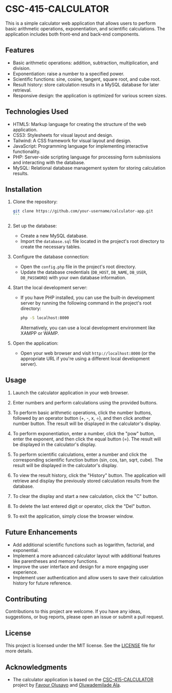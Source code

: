 # CSC-415-CALCULATOR

This is a simple calculator web application that allows users to perform basic arithmetic operations, exponentiation, and scientific calculations. The application includes both front-end and back-end components.

## Features

- Basic arithmetic operations: addition, subtraction, multiplication, and division.
- Exponentiation: raise a number to a specified power.
- Scientific functions: sine, cosine, tangent, square root, and cube root.
- Result history: store calculation results in a MySQL database for later retrieval.
- Responsive design: the application is optimized for various screen sizes.

## Technologies Used

- HTML5: Markup language for creating the structure of the web application.
- CSS3: Stylesheets for visual layout and design.
- Tailwind: A CSS framework for visual layout and design.
- JavaScript: Programming language for implementing interactive functionality.
- PHP: Server-side scripting language for processing form submissions and interacting with the database.
- MySQL: Relational database management system for storing calculation results.

## Installation

1. Clone the repository:

   ````bash
   git clone https://github.com/your-username/calculator-app.git
   ```

   ````

1. Set up the database:

   - Create a new MySQL database.
   - Import the `database.sql` file located in the project's root directory to create the necessary tables.

2. Configure the database connection:

   - Open the `config.php` file in the project's root directory.
   - Update the database credentials (`DB_HOST`, `DB_NAME`, `DB_USER`, `DB_PASSWORD`) with your own database information.

3. Start the local development server:

   - If you have PHP installed, you can use the built-in development server by running the following command in the project's root directory:

     ```bash
     php -S localhost:8000
     ```

     Alternatively, you can use a local development environment like XAMPP or WAMP.

1. Open the application:

   - Open your web browser and visit `http://localhost:8000` (or the appropriate URL if you're using a different local development server).

## Usage

1. Launch the calculator application in your web browser.

2. Enter numbers and perform calculations using the provided buttons.

3. To perform basic arithmetic operations, click the number buttons, followed by an operator button (+, -, x, ÷), and then click another number button. The result will be displayed in the calculator's display.

4. To perform exponentiation, enter a number, click the "pow" button, enter the exponent, and then click the equal button (=). The result will be displayed in the calculator's display.

5. To perform scientific calculations, enter a number and click the corresponding scientific function button (sin, cos, tan, sqrt, cube). The result will be displayed in the calculator's display.

6. To view the result history, click the "History" button. The application will retrieve and display the previously stored calculation results from the database.

7. To clear the display and start a new calculation, click the "C" button.

8. To delete the last entered digit or operator, click the "Del" button.

9. To exit the application, simply close the browser window.

## Future Enhancements

- Add additional scientific functions such as logarithm, factorial, and exponential.
- Implement a more advanced calculator layout with additional features like parentheses and memory functions.
- Improve the user interface and design for a more engaging user experience.
- Implement user authentication and allow users to save their calculation history for future reference.

## Contributing

Contributions to this project are welcome. If you have any ideas, suggestions, or bug reports, please open an issue or submit a pull request.

## License

This project is licensed under the MIT license. See the [LICENSE](LICENSE) file for more details.

## Acknowledgments

- The calculator application is based on the [CSC-415-CALCULATOR](https://github.com/Demiladeala/CSC-415-CALCULATOR) project by [Favour Olusayo](https://github.com/OluwaFavour) and [Oluwademilade Ala](https://github.com/Demiladeala).